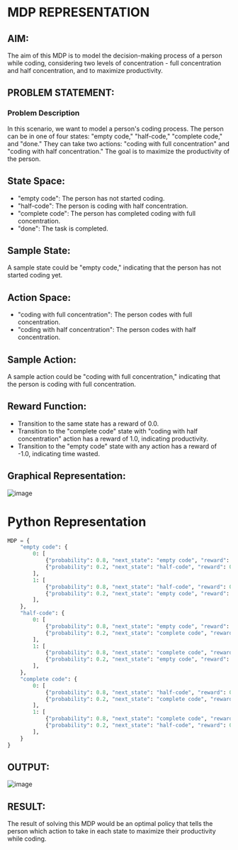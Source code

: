 # MDP REPRESENTATION
## AIM:
The aim of this MDP is to model the decision-making process of a person while coding, considering two levels of concentration - full concentration and half concentration, and to maximize productivity.

## PROBLEM STATEMENT:
### Problem Description
In this scenario, we want to model a person's coding process. The person can be in one of four states: "empty code," "half-code," "complete code," and "done." They can take two actions: "coding with full concentration" and "coding with half concentration." The goal is to maximize the productivity of the person.

## State Space:
- "empty code": The person has not started coding.
- "half-code": The person is coding with half concentration.
- "complete code": The person has completed coding with full concentration.
- "done": The task is completed.

## Sample State:
A sample state could be "empty code," indicating that the person has not started coding yet.

## Action Space:
- "coding with full concentration": The person codes with full concentration.
- "coding with half concentration": The person codes with half concentration.

## Sample Action:
A sample action could be "coding with full concentration," indicating that the person is coding with full concentration.

## Reward Function:
- Transition to the same state has a reward of 0.0.
- Transition to the "complete code" state with "coding with half concentration" action has a reward of 1.0, indicating productivity.
- Transition to the "empty code" state with any action has a reward of -1.0, indicating time wasted.

## Graphical Representation:
![image](https://github.com/ragav-47/mdp-representation/assets/75235488/48423e91-0e12-4823-85c1-f6eef67a2858)

# Python Representation
```python
MDP = {
    "empty code": {
        0: [
            {"probability": 0.8, "next_state": "empty code", "reward": -1.0, "done": False},
            {"probability": 0.2, "next_state": "half-code", "reward": 0.0, "done": False},
        ],
        1: [
            {"probability": 0.8, "next_state": "half-code", "reward": 0.0, "done": False},
            {"probability": 0.2, "next_state": "empty code", "reward": -1.0, "done": False},
        ],
    },
    "half-code": {
        0: [
            {"probability": 0.8, "next_state": "empty code", "reward": -1.0, "done": False},
            {"probability": 0.2, "next_state": "complete code", "reward": 1.0, "done": True},
        ],
        1: [
            {"probability": 0.8, "next_state": "complete code", "reward": 1.0, "done": True},
            {"probability": 0.2, "next_state": "empty code", "reward": -1.0, "done": False},
        ],
    },
    "complete code": {
        0: [
            {"probability": 0.8, "next_state": "half-code", "reward": 0.0, "done": False},
            {"probability": 0.2, "next_state": "complete code", "reward": 0.0, "done": False},
        ],
        1: [
            {"probability": 0.8, "next_state": "complete code", "reward": 0.0, "done": False},
            {"probability": 0.2, "next_state": "half-code", "reward": 0.0, "done": False},
        ],
    }
}
```
## OUTPUT:
![image](https://github.com/ragav-47/mdp-representation/assets/75235488/223a1236-8cec-4123-a862-28a1d1d6a160)


## RESULT:
The result of solving this MDP would be an optimal policy that tells the person which action to take in each state to maximize their productivity while coding.
